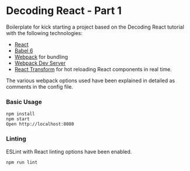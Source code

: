 # Decoding React - Part 1


Boilerplate for kick starting a project based on the Decoding React tutorial with the following technologies:
* [React](https://github.com/facebook/react)
* [Babel 6](http://babeljs.io)
* [Webpack](http://webpack.github.io) for bundling
* [Webpack Dev Server](http://webpack.github.io/docs/webpack-dev-server.html)
* [React Transform](https://github.com/gaearon/react-transform-hmr) for hot reloading React components in real time.

The various webpack options used have been explained in detailed as comments in the config file. 

### Basic Usage

```
npm install
npm start
Open http://localhost:8080
```

### Linting

ESLint with React linting options have been enabled.

```
npm run lint
```

